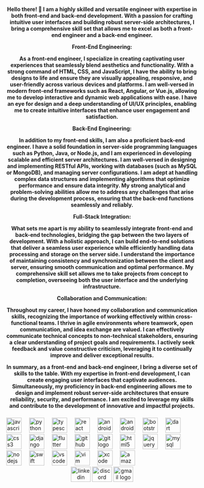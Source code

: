 <h4 align="center">Hello there! 👋 I am a highly skilled and versatile engineer with expertise in both front-end and back-end development. With a passion for crafting intuitive user interfaces and building robust server-side architectures, I bring a comprehensive skill set that allows me to excel as both a front-end engineer and a back-end engineer.

Front-End Engineering:

As a front-end engineer, I specialize in creating captivating user experiences that seamlessly blend aesthetics and functionality. With a strong command of HTML, CSS, and JavaScript, I have the ability to bring designs to life and ensure they are visually appealing, responsive, and user-friendly across various devices and platforms. I am well-versed in modern front-end frameworks such as React, Angular, or Vue.js, allowing me to develop interactive and dynamic web applications with ease. I have an eye for design and a deep understanding of UI/UX principles, enabling me to create intuitive interfaces that enhance user engagement and satisfaction.

Back-End Engineering:

In addition to my front-end skills, I am also a proficient back-end engineer. I have a solid foundation in server-side programming languages such as Python, Java, or Node.js, and I am experienced in developing scalable and efficient server architectures. I am well-versed in designing and implementing RESTful APIs, working with databases (such as MySQL or MongoDB), and managing server configurations. I am adept at handling complex data structures and implementing algorithms that optimize performance and ensure data integrity. My strong analytical and problem-solving abilities allow me to address any challenges that arise during the development process, ensuring that the back-end functions seamlessly and reliably.

Full-Stack Integration:

What sets me apart is my ability to seamlessly integrate front-end and back-end technologies, bridging the gap between the two layers of development. With a holistic approach, I can build end-to-end solutions that deliver a seamless user experience while efficiently handling data processing and storage on the server side. I understand the importance of maintaining consistency and synchronization between the client and server, ensuring smooth communication and optimal performance. My comprehensive skill set allows me to take projects from concept to completion, overseeing both the user interface and the underlying infrastructure.

Collaboration and Communication:

Throughout my career, I have honed my collaboration and communication skills, recognizing the importance of working effectively within cross-functional teams. I thrive in agile environments where teamwork, open communication, and idea exchange are valued. I can effectively communicate technical concepts to non-technical stakeholders, ensuring a clear understanding of project goals and requirements. I actively seek feedback and value constructive criticism, leveraging it to continually improve and deliver exceptional results.

In summary, as a front-end and back-end engineer, I bring a diverse set of skills to the table. With my expertise in front-end development, I can create engaging user interfaces that captivate audiences. Simultaneously, my proficiency in back-end engineering allows me to design and implement robust server-side architectures that ensure reliability, security, and performance. I am excited to leverage my skills and contribute to the development of innovative and impactful projects.</h4>


###

<div align="left">
  <img src="https://cdn.jsdelivr.net/gh/devicons/devicon/icons/javascript/javascript-original.svg" height="40" alt="javascript logo"  />
  <img width="12" />
  <img src="https://cdn.jsdelivr.net/gh/devicons/devicon/icons/python/python-original.svg" height="40" alt="python logo"  />
  <img width="12" />
  <img src="https://cdn.jsdelivr.net/gh/devicons/devicon/icons/typescript/typescript-original.svg" height="40" alt="typescript logo"  />
  <img width="12" />
  <img src="https://cdn.jsdelivr.net/gh/devicons/devicon/icons/react/react-original.svg" height="40" alt="react logo"  />
  <img width="12" />
  <img src="https://cdn.jsdelivr.net/gh/devicons/devicon/icons/androidstudio/androidstudio-original.svg" height="40" alt="androidstudio logo"  />
  <img width="12" />
  <img src="https://cdn.jsdelivr.net/gh/devicons/devicon/icons/android/android-original.svg" height="40" alt="android logo"  />
  <img width="12" />
  <img src="https://cdn.jsdelivr.net/gh/devicons/devicon/icons/bootstrap/bootstrap-original.svg" height="40" alt="bootstrap logo"  />
  <img width="12" />
  <img src="https://cdn.jsdelivr.net/gh/devicons/devicon/icons/dart/dart-original.svg" height="40" alt="dart logo"  />
  <img width="12" />
  <img src="https://cdn.jsdelivr.net/gh/devicons/devicon/icons/css3/css3-original.svg" height="40" alt="css3 logo"  />
  <img width="12" />
  <img src="https://cdn.jsdelivr.net/gh/devicons/devicon/icons/django/django-plain.svg" height="40" alt="django logo"  />
  <img width="12" />
  <img src="https://cdn.jsdelivr.net/gh/devicons/devicon/icons/flutter/flutter-original.svg" height="40" alt="flutter logo"  />
  <img width="12" />
  <img src="https://cdn.jsdelivr.net/gh/devicons/devicon/icons/github/github-original.svg" height="40" alt="github logo"  />
  <img width="12" />
  <img src="https://cdn.jsdelivr.net/gh/devicons/devicon/icons/git/git-original.svg" height="40" alt="git logo"  />
  <img width="12" />
  <img src="https://cdn.jsdelivr.net/gh/devicons/devicon/icons/html5/html5-original.svg" height="40" alt="html5 logo"  />
  <img width="12" />
  <img src="https://cdn.jsdelivr.net/gh/devicons/devicon/icons/jquery/jquery-original.svg" height="40" alt="jquery logo"  />
  <img width="12" />
  <img src="https://cdn.jsdelivr.net/gh/devicons/devicon/icons/mysql/mysql-original.svg" height="40" alt="mysql logo"  />
  <img width="12" />
  <img src="https://cdn.jsdelivr.net/gh/devicons/devicon/icons/nodejs/nodejs-original.svg" height="40" alt="nodejs logo"  />
  <img width="12" />
  <img src="https://cdn.jsdelivr.net/gh/devicons/devicon/icons/swift/swift-original.svg" height="40" alt="swift logo"  />
  <img width="12" />
  <img src="https://cdn.jsdelivr.net/gh/devicons/devicon/icons/vscode/vscode-original.svg" height="40" alt="vscode logo"  />
  <img width="12" />
  <img src="https://cdn.jsdelivr.net/gh/devicons/devicon/icons/vim/vim-original.svg" height="40" alt="vim logo"  />
  <img width="12" />
  <img src="https://cdn.jsdelivr.net/gh/devicons/devicon/icons/xcode/xcode-original.svg" height="40" alt="xcode logo"  />
  <img width="12" />
  <img src="https://cdn.jsdelivr.net/gh/devicons/devicon/icons/amazonwebservices/amazonwebservices-original.svg" height="40" alt="amazonwebservices logo"  />
</div>


<div align="center">
<!--   <a href="https://www.linkedin.com/in/kevincrnlsbs/" target="_blank"> -->
    <img src="https://raw.githubusercontent.com/maurodesouza/profile-readme-generator/master/src/assets/icons/social/linkedin/default.svg" width="52" height="40" alt="linkedin logo"  />
  </a>
  <img src="https://raw.githubusercontent.com/maurodesouza/profile-readme-generator/master/src/assets/icons/social/discord/default.svg" width="52" height="40" alt="discord logo"  />
  <img src="https://raw.githubusercontent.com/maurodesouza/profile-readme-generator/master/src/assets/icons/social/gmail/default.svg" width="52" height="40" alt="gmail logo"  />
</div>



